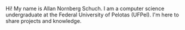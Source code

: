 Hi! My name is Allan Nornberg Schuch. I am a computer science undergraduate at the Federal University of Pelotas (UFPel). I'm here to share projects and knowledge.

